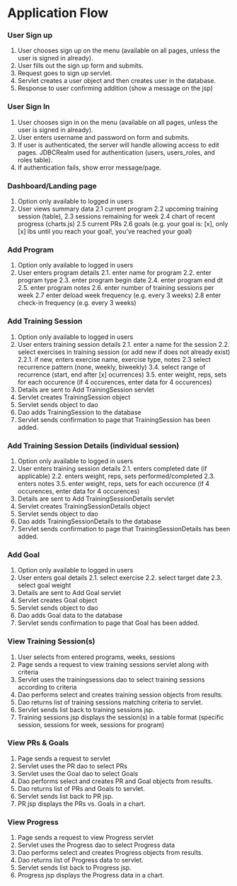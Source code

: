 # Application Flow

### User Sign up

1. User chooses sign up on the menu (available on all pages, unless the user 
is signed in already).
2. User fills out the sign up form and submits.
3. Request goes to sign up servlet.
4. Servlet creates a user object and then creates user in the database.
5. Response to user confirming addition (show a message on the jsp)

### User Sign In

1. User chooses sign in on the menu (available on all pages, unless the user 
is signed in already).
2. User enters username and password on form and submits. 
3. If user is authenticated, the server will handle allowing access to edit 
pages.  JDBCRealm used for authentication (users, users_roles, and roles table).
4. If authentication fails, show error message/page.

### Dashboard/Landing page
1. Option only available to logged in users
2. User views summary data
  2.1 current program
  2.2 upcoming training session (table),
  2.3 sessions remaining for week
  2.4 chart of recent progress (charts.js)
  2.5 current PRs
  2.6 goals (e.g. your goal is: [x], only [x] lbs until you reach your goal!, you've reached your goal)

### Add Program
1. Option only available to logged in users
2. User enters program details
  2.1. enter name for program
  2.2. enter program type
  2.3. enter program begin date
  2.4. enter program end dt
  2.5. enter program notes
  2.6. enter number of training sessions per week
  2.7  enter deload week frequency (e.g. every 3 weeks)
  2.8  enter check-in frequency (e.g. every 3 weeks)

### Add Training Session 
1. Option only available to logged in users
2. User enters training session details
  2.1. enter a name for the session
  2.2. select exercises in training session (or add new if does not already exist)
    2.2.1. if new, enters exercise name, exercise type, notes
  2.3  select recurrence pattern (none, weekly, biweekly)
  3.4. select range of recurrence (start, end after [x] ocurrences)
  3.5. enter weight, reps, sets for each occurence (if 4 occurences, enter data for 4 occurences)
3. Details are sent to Add TrainingSession servlet
4. Servlet creates TrainingSession object
5. Servlet sends object to dao
6. Dao adds TrainingSession to the database
7. Servlet sends confirmation to page that TrainingSession has been added.

### Add Training Session Details (individual session)
1. Option only available to logged in users
2. User enters training session details
  2.1. enters completed date (if applicable)
  2.2. enters weight, reps, sets performed/completed
  2.3. enters notes
  3.5. enter weight, reps, sets for each occurence (if 4 occurences, enter data for 4 occurences)
3. Details are sent to Add TrainingSessionDetails servlet
4. Servlet creates TrainingSessionDetails object
5. Servlet sends object to dao
6. Dao adds TrainingSessionDetails to the database
7. Servlet sends confirmation to page that TrainingSessionDetails has been added.

### Add Goal
1. Option only available to logged in users
2. User enters goal details
  2.1. select exercise
  2.2. select target date
  2.3. select goal weight
3. Details are sent to Add Goal servlet
4. Servlet creates Goal object
5. Servlet sends object to dao
6. Dao adds Goal data to the database
7. Servlet sends confirmation to page that Goal has been added.

### View Training Session(s)

1. User selects from entered programs, weeks, sessions 
2. Page sends a request to view training sessions servlet along with criteria 
3. Servlet uses the trainingsessions dao to select training sessions according to criteria
1. Dao performs select and creates training session objects from results.
1. Dao returns list of training sessions matching criteria to servlet.
1. Servlet sends list back to training sessions jsp.
1. Training sessions jsp displays the session(s) in a table format (specific session, sessions for week, sessions for program)

### View PRs & Goals

1. Page sends a request to servlet
2. Servlet uses the PR dao to select PRs
3. Servlet uses the Goal dao to select Goals
4. Dao performs select and creates PR and Goal objects from results.
5. Dao returns list of PRs and Goals to servlet.
6. Servlet sends list back to PR jsp.
7. PR jsp displays the PRs vs. Goals in a chart.

### View Progress
1. Page sends a request to view Progress servlet
2. Servlet uses the Progress dao to select Progress data
3. Dao performs select and creates Progress objects from results.
4. Dao returns list of Progress data to servlet.
5. Servlet sends list back to Progress jsp.
6. Progress jsp displays the Progress data in a chart.
